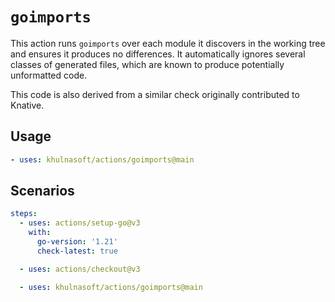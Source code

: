 # `goimports`

This action runs `goimports` over each module it discovers in the working tree
and ensures it produces no differences.  It automatically ignores several
classes of generated files, which are known to produce potentially unformatted
code.

This code is also derived from a similar check originally contributed to
Knative.


## Usage

```yaml
- uses: khulnasoft/actions/goimports@main
```

## Scenarios

```yaml
steps:
  - uses: actions/setup-go@v3
    with:
      go-version: '1.21'
      check-latest: true

  - uses: actions/checkout@v3

  - uses: khulnasoft/actions/goimports@main
```

